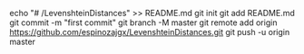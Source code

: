 echo "# /LevenshteinDistances" >> README.md
git init
git add README.md
git commit -m "first commit"
git branch -M master
git remote add origin https://github.com/espinozajgx/LevenshteinDistances.git
git push -u origin master
